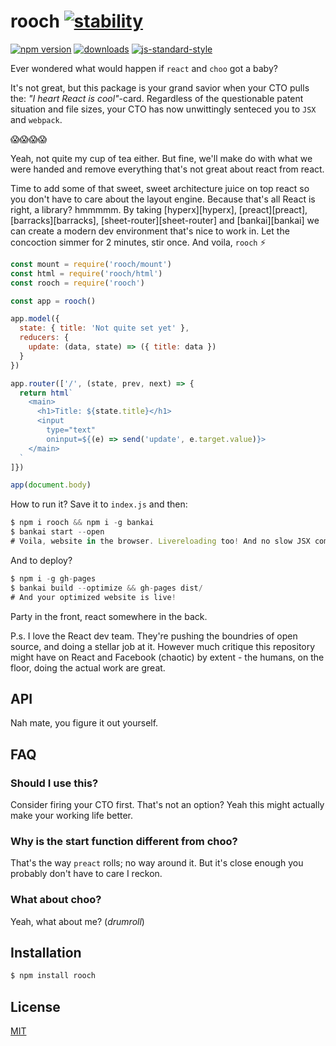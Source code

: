 # rooch [![stability][0]][1]
[![npm version][2]][3] [![downloads][8]][9] [![js-standard-style][10]][11]

Ever wondered what would happen if `react` and `choo` got a baby?

It's not great, but this package is your grand savior when your CTO pulls the:
_"I heart React is cool"_-card. Regardless of the questionable patent situation
and file sizes, your CTO has now unwittingly senteced you to `JSX` and
`webpack`.

😱😱😱😱

Yeah, not quite my cup of tea either. But fine, we'll make do with what we were
handed and remove everything that's not great about react from react.

Time to add some of that sweet, sweet architecture juice on top react so you
don't have to care about the layout engine. Because that's all React is right,
a library? hmmmmm. By taking [hyperx][hyperx], [preact][preact],
[barracks][barracks], [sheet-router][sheet-router] and [bankai][bankai] we can
create a modern dev environment that's nice to work in. Let the concoction
simmer for 2 minutes, stir once. And voila, `rooch` :zap:

```js
const mount = require('rooch/mount')
const html = require('rooch/html')
const rooch = require('rooch')

const app = rooch()

app.model({
  state: { title: 'Not quite set yet' },
  reducers: {
    update: (data, state) => ({ title: data })
  }
})

app.router(['/', (state, prev, next) => {
  return html`
    <main>
      <h1>Title: ${state.title}</h1>
      <input
        type="text"
        oninput=${(e) => send('update', e.target.value)}>
    </main>
  `
]})

app(document.body)
```
How to run it? Save it to `index.js` and then:
```js
$ npm i rooch && npm i -g bankai
$ bankai start --open
# Voila, website in the browser. Livereloading too! And no slow JSX compilation
```

And to deploy?
```js
$ npm i -g gh-pages
$ bankai build --optimize && gh-pages dist/
# And your optimized website is live!
```

Party in the front, react somewhere in the back.

P.s. I love the React dev team. They're pushing the boundries of open source,
and doing a stellar job at it. However much critique this repository might have
on React and Facebook (chaotic) by extent - the humans, on the floor, doing the
actual work are great.

## API
Nah mate, you figure it out yourself.

## FAQ
### Should I use this?
Consider firing your CTO first. That's not an option? Yeah this might actually
make your working life better.

### Why is the start function different from choo?
That's the way `preact` rolls; no way around it. But it's close enough you
probably don't have to care I reckon.

### What about choo?
Yeah, what about me? (_drumroll_)

## Installation
```sh
$ npm install rooch
```

## License
[MIT](https://tldrlegal.com/license/mit-license)

[0]: https://img.shields.io/badge/stability-experimental-orange.svg?style=flat-square
[1]: https://nodejs.org/api/documentation.html#documentation_stability_index
[2]: https://img.shields.io/npm/v/rooch.svg?style=flat-square
[3]: https://npmjs.org/package/rooch
[4]: https://img.shields.io/travis/yoshuawuyts/rooch/master.svg?style=flat-square
[5]: https://travis-ci.org/yoshuawuyts/rooch
[6]: https://img.shields.io/codecov/c/github/yoshuawuyts/rooch/master.svg?style=flat-square
[7]: https://codecov.io/github/yoshuawuyts/rooch
[8]: http://img.shields.io/npm/dm/rooch.svg?style=flat-square
[9]: https://npmjs.org/package/rooch
[10]: https://img.shields.io/badge/code%20style-standard-brightgreen.svg?style=flat-square
[11]: https://github.com/feross/standard
